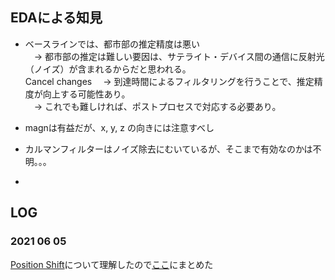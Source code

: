 
## EDAによる知見

- ベースラインでは、都市部の推定精度は悪い<br>
　-> 都市部の推定は難しい要因は、サテライト・デバイス間の通信に反射光（ノイズ）が含まれるからだと思われる。<br>Cancel changes
　-> 到達時間によるフィルタリングを行うことで、推定精度が向上する可能性あり。<br>
　-> これでも難しければ、ポストプロセスで対応する必要あり。<br>
 
- magnは有益だが、x, y, z の向きには注意すべし
　
- カルマンフィルターはノイズ除去にむいているが、そこまで有効なのかは不明。。。

- 

## LOG

### 2021 06 05

[Position Shift](https://www.kaggle.com/wrrosa/gsdc-position-shift)について理解したので[ここ](https://github.com/RyuichiHashimoto/2021_05_outdoor/issues/11)にまとめた

